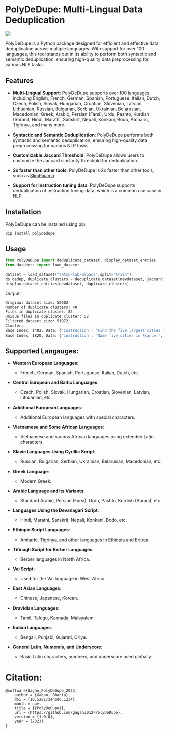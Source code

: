 # PolyDeDupe: Multi-Lingual Data Deduplication

![](docs/source/polyde_preview.jpg)

PolyDeDupe is a Python package designed for efficient and effective data deduplication across multiple languages. With support for over 100 languages, this tool stands out in its ability to perform both syntactic and semantic deduplication, ensuring high-quality data preprocessing for various NLP tasks.

## Features

- **Multi-Lingual Support**: PolyDeDupe supports over 100 languages, including English, French, German, Spanish, Portuguese, Italian, Dutch, Czech, Polish, Slovak, Hungarian, Croatian, Slovenian, Latvian, Lithuanian, Russian, Bulgarian, Serbian, Ukrainian, Belarusian, Macedonian, Greek, Arabic, Persian (Farsi), Urdu, Pashto, Kurdish (Sorani), Hindi, Marathi, Sanskrit, Nepali, Konkani, Bodo, Amharic, Tigrinya, and many more.

- **Syntactic and Semantic Deduplication**: PolyDeDupe performs both syntactic and semantic deduplication, ensuring high-quality data preprocessing for various NLP tasks. 

- **Customizable Jaccard Threshold**: PolyDeDupe allows users to customize the Jaccard similarity threshold for deduplication.

- **2x faster than other tools**: PolyDeDupe is 2x faster than other tools, such as [SlimPajama](https://github.com/Cerebras/modelzoo/tree/main/modelzoo/transformers/data_processing/slimpajama)

- **Support for Instruction tuning data**: PolyDeDupe supports deduplication of instruction tuning data, which is a common use case in NLP.

## Installation

PolyDeDupe can be installed using pip:

```bash
pip install polydedupe
```

## Usage

```python
from PolyDeDupe import deduplicate_dataset, display_dataset_entries
from datasets import load_dataset

dataset = load_dataset("tatsu-lab/alpaca",split="train")
ds_dedup, duplicate_clusters = deduplicate_dataset(newdataset, jaccard_threshold=0.90)
display_dataset_entries(newdataset, duplicate_clusters)
```

Output:

```bash
Original dataset size: 52002
Number of duplicate clusters: 40
Files in duplicate cluster: 82
Unique files in duplicate cluster: 52
Filtered dataset size: 51972
Cluster:
Base Index: 1482, Data: {'instruction': 'Find the five largest cities in France.', 'input': '', 'output': 'The five largest cities in France are Paris, Marseille, Lyon, Toulouse, and Nice.', 'text': 'Below is an instruction that describes a task. Write a response that appropriately completes the request.\n\n### Instruction:\nFind the five largest cities in France.\n\n### Response:\nThe five largest cities in France are Paris, Marseille, Lyon, Toulouse, and Nice.'}
Base Index: 1820, Data: {'instruction': 'Name five cities in France.', 'input': '', 'output': 'The five cities in France are Paris, Marseille, Lyon, Toulouse, and Nice.', 'text': 'Below is an instruction that describes a task. Write a response that appropriately completes the request.\n\n### Instruction:\nName five cities in France.\n\n### Response:\nThe five cities in France are Paris, Marseille, Lyon, Toulouse, and Nice.'}
```

## Supported Langauges: 

- **Western European Languages**:
  - French, German, Spanish, Portuguese, Italian, Dutch, etc.

- **Central European and Baltic Languages**:
  - Czech, Polish, Slovak, Hungarian, Croatian, Slovenian, Latvian, Lithuanian, etc.

- **Additional European Languages**:
  - Additional European languages with special characters.

- **Vietnamese and Some African Languages**:
  - Vietnamese and various African languages using extended Latin characters.

- **Slavic Languages Using Cyrillic Script**:
  - Russian, Bulgarian, Serbian, Ukrainian, Belarusian, Macedonian, etc.

- **Greek Language**:
  - Modern Greek.

- **Arabic Language and its Variants**:
  - Standard Arabic, Persian (Farsi), Urdu, Pashto, Kurdish (Sorani), etc.

- **Languages Using the Devanagari Script**:
  - Hindi, Marathi, Sanskrit, Nepali, Konkani, Bodo, etc.

- **Ethiopic Script Languages**:
  - Amharic, Tigrinya, and other languages in Ethiopia and Eritrea.

- **Tifinagh Script for Berber Languages**:
  - Berber languages in North Africa.

- **Vai Script**:
  - Used for the Vai language in West Africa.

- **East Asian Languages**:
  - Chinese, Japanese, Korean.

- **Dravidian Languages**:
  - Tamil, Telugu, Kannada, Malayalam.

- **Indian Languages**:
  - Bengali, Punjabi, Gujarati, Oriya.

- **General Latin, Numerals, and Underscore**:
  - Basic Latin characters, numbers, and underscore used globally.


# Citation:

```
@software{Gagan_PolyDeDupe_2023,
    author = {Gagan, Bhatia},
    doi = {10.5281/zenodo.1234},
    month = nov,
    title = {{PolyDeDupe}},
    url = {https://github.com/gagan3012/PolyDeDupe},
    version = {1.0.0},
    year = {2023}
}
```
